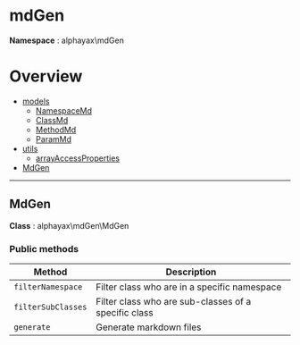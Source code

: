 
# mdGen

**Namespace**  : alphayax\mdGen

# Overview

- [models](./models/__NAMESPACE__.md)
    - [NamespaceMd](models/__NAMESPACE__.md#NamespaceMd)
    - [ClassMd](models/__NAMESPACE__.md#ClassMd)
    - [MethodMd](models/__NAMESPACE__.md#MethodMd)
    - [ParamMd](models/__NAMESPACE__.md#ParamMd)
- [utils](./utils/__NAMESPACE__.md)
    - [arrayAccessProperties](utils/__NAMESPACE__.md#arrayAccessProperties)
- [MdGen](__NAMESPACE__.md#MdGen)

---

<a name="MdGen"></a>
## MdGen

**Class**  : alphayax\mdGen\MdGen

### Public methods

| Method | Description |
|---|---|
| `filterNamespace` | Filter class who are in a specific namespace |
| `filterSubClasses` | Filter class who are sub-classes of a specific class |
| `generate` | Generate markdown files |

